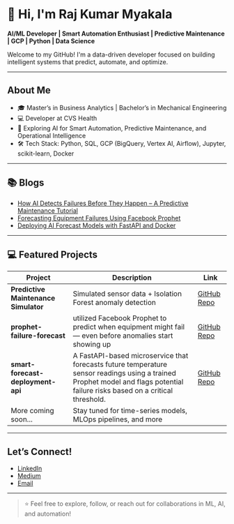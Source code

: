 # 👋 Hi, I'm Raj Kumar Myakala

**AI/ML Developer | Smart Automation Enthusiast | Predictive Maintenance | GCP | Python | Data Science**

Welcome to my GitHub! I'm a data-driven developer focused on building intelligent systems that predict, automate, and optimize.

---

## About Me
- 🎓 Master’s in Business Analytics | Bachelor’s in Mechanical Engineering  
- 💻 Developer at CVS Health  
- 🌟 Exploring AI for Smart Automation, Predictive Maintenance, and Operational Intelligence  
- 🛠️ Tech Stack: Python, SQL, GCP (BigQuery, Vertex AI, Airflow), Jupyter, scikit-learn, Docker

---

## 📚 Blogs
- [How AI Detects Failures Before They Happen – A Predictive Maintenance Tutorial](https://medium.com/@myakalarajkumar1998/how-ai-detects-failures-before-they-happen-a-predictive-maintenance-tutorial-657b4ccaaaf0)
- [Forecasting Equipment Failures Using Facebook Prophet](https://medium.com/@myakalarajkumar1998/forecasting-equipment-failures-using-facebook-prophet-89a2a2548103)
- [Deploying AI Forecast Models with FastAPI and Docker](https://medium.com/@myakalarajkumar1998/deploying-ai-forecast-models-with-fastapi-and-docker-4e00673ce77f)

---

## 💻 Featured Projects
| Project | Description | Link |
|--------|-------------|------|
| **Predictive Maintenance Simulator** | Simulated sensor data + Isolation Forest anomaly detection | [GitHub Repo](https://github.com/rajkumar160798/predictive-maintenance-and-smart-automation) |
|**prophet-failure-forecast**| utilized Facebook Prophet to predict when equipment might fail — even before anomalies start showing up | [GitHub Repo](https://github.com/rajkumar160798/prophet-failure-forecast) |
|**smart-forecast-deployment-api**|A FastAPI-based microservice that forecasts future temperature sensor readings using a trained Prophet model and flags potential failure risks based on a critical threshold.|[GitHub Repo](https://github.com/rajkumar160798/smart-forecast-deployment-api) |
| More coming soon... | Stay tuned for time-series models, MLOps pipelines, and more |

---

## Let’s Connect!
-  [LinkedIn](https://www.linkedin.com/in/raj-kumar-myakala-927860264/)
-  [Medium](https://medium.com/@myakalarajkumar1998)
-  [Email](myakalarajkumar1998@gmail.com)

---

> ⭐ Feel free to explore, follow, or reach out for collaborations in ML, AI, and automation!
